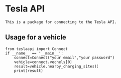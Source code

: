 # Tesla API

    This is a package for connecting to the Tesla API.

## Usage for a vehicle
```
from teslaapi import Connect
if __name__ == '__main__':
    connect=Connect("your email","your password")
    vehicle=connect.vechels[0]
    result=vehicle.nearby_charging_sites()
    print(result)
    
```